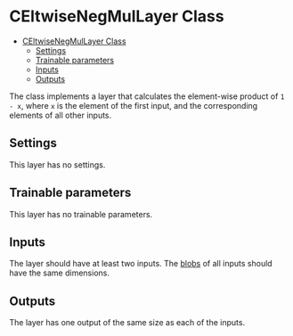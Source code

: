 # CEltwiseNegMulLayer Class

<!-- TOC -->

- [CEltwiseNegMulLayer Class](#celtwisenegmullayer-class)
    - [Settings](#settings)
    - [Trainable parameters](#trainable-parameters)
    - [Inputs](#inputs)
    - [Outputs](#outputs)

<!-- /TOC -->

The class implements a layer that calculates the element-wise product of `1 - x`, where `x` is the element of the first input, and the corresponding elements of all other inputs.

## Settings

This layer has no settings.

## Trainable parameters

This layer has no trainable parameters.

## Inputs

The layer should have at least two inputs. The [blobs](../DnnBlob.md) of all inputs should have the same dimensions.

## Outputs

The layer has one output of the same size as each of the inputs.
